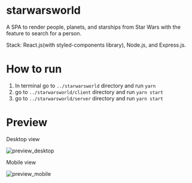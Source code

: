 # starwarsworld
A SPA to render people, planets, and starships from Star Wars with the feature to search for a person.

Stack: React.js(with styled-components library), Node.js, and Express.js.

# How to run
1. In terminal go to `../starwarsworld` directory and run `yarn`
2. go to `../starwarsworld/client` directory and run `yarn start`
3. go to `../starwarsworld/server` directory and run `yarn start`

# Preview
Desktop view

![preview_desktop](https://user-images.githubusercontent.com/74286846/149349041-67eacfd2-3f72-4438-9f5a-57ef62455228.gif)

Mobile view

![preview_mobile](https://user-images.githubusercontent.com/74286846/149349052-bde53b5a-df49-4d14-a74f-047729c69722.gif)
